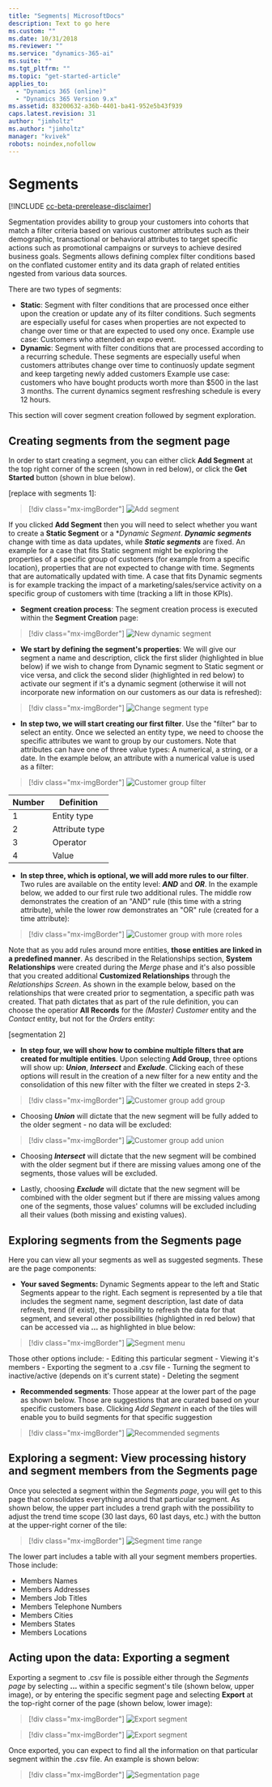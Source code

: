```yaml
---
title: "Segments| MicrosoftDocs"
description: Text to go here
ms.custom: ""
ms.date: 10/31/2018
ms.reviewer: ""
ms.service: "dynamics-365-ai"
ms.suite: ""
ms.tgt_pltfrm: ""
ms.topic: "get-started-article"
applies_to: 
  - "Dynamics 365 (online)"
  - "Dynamics 365 Version 9.x"
ms.assetid: 83200632-a36b-4401-ba41-952e5b43f939
caps.latest.revision: 31
author: "jimholtz"
ms.author: "jimholtz"
manager: "kvivek"
robots: noindex,nofollow
---
```

# Segments

[!INCLUDE [cc-beta-prerelease-disclaimer](../includes/cc-beta-prerelease-disclaimer.md)]

Segmentation provides ability to group your customers into cohorts that match a filter criteria based on various customer attributes such as their demographic, transactional or behavioral attributes to target specific actions such as promotional campaigns or surveys to achieve desired business goals. Segments allows defining complex filter conditions based on the conflated customer entity and its data graph of related entities ngested from various data sources. 

There are two types of segments:

- **Static**: Segment with filter conditions that are processed once either upon the creation or update any of its filter conditions. Such segments are especially useful for cases when properties are not expected to change over time or that are expected to used ony once. Example use case: Customers who attended an expo event. 
- **Dynamic**: Segment with filter conditions that are processed according to a recurring schedule. These segments are especially useful when customers attributes change over time to continuosly update segment and keep targeting newly added customers   Example use case: customers who have bought products worth more than $500 in the last 3 months. The current dynamics segment resfreshing schedule is every 12 hours.

This section will cover segment creation followed by segment exploration.

## Creating segments from the segment page
In order to start creating a segment, you can either click **Add Segment** at the top right corner of the screen (shown in red below), or click the **Get Started** button (shown in blue below).

[replace with segments 1]:
> [!div class="mx-imgBorder"] 
> ![](media/add-segment-full.png "Add segment")

If you clicked **Add Segment** then you will need to select whether you want to create a **Static Segment** or a **Dynamic Segment*. ***Dynamic segments*** change with time as data updates, while ***Static segments*** are fixed. An example for a case that fits Static segment might be exploring the properties of a specific group of customers (for example from a specific location), properties that are not expected to change with time. Segments that are automatically updated with time. A case that fits Dynamic segments is for example tracking the impact of a marketing/sales/service activity on a specific group of customers with time (tracking a lift in those KPIs).

- **Segment creation process**:
The segment creation process is executed within the **Segment Creation** page:

> [!div class="mx-imgBorder"] 
> ![](media/new-dynamic-segment.png "New dynamic segment")

- **We start by defining the segment's properties**: We will give our segment a name and description, click the first slider (highlighted in blue below) if we wish to change from Dynamic segment to Static segment or vice versa, and click the second slider (highlighted in red below) to activate our segment if it's a dynamic segment (otherwise it will not incorporate new information on our customers as our data is refreshed):
     
> [!div class="mx-imgBorder"] 
> ![](media/new-dynamic-segment-hilites.png "Change segment type")
     
- **In step two, we will start creating our first filter**. Use the "filter" bar to select an entity. Once we selected an entity type, we need to choose the specific attributes we want to group by our customers. Note that attributes can have one of three value types: A numerical, a string, or a date. In the example below, an attribute with a numerical value is used as a filter:
     
> [!div class="mx-imgBorder"] 
> ![](media/customer-group-numbers.png "Customer group filter")

|Number |Definition  |
|---------|---------|
|1     |Entity type         |
|2     |Attribute type         |
|3    |Operator         |
|4    |Value         |

     
- **In step three, which is optional, we will add more rules to our filter**. Two rules are available on the entity level: 
     ***AND*** and ***OR***. In the example below, we added to our first rule two additional rules. The middle row demonstrates the 
     creation of an "AND" rule (this time with a string attribute), while the lower row demonstrates an "OR" rule (created for a time 
     attribute):
     
> [!div class="mx-imgBorder"] 
> ![](media/customer-group-more-roles.png "Customer group with more roles")

Note that as you add rules around more entities, **those entities are linked in a predefined manner**. As described in the Relationships section, **System Relationships** were created during the *Merge* phase and it's also possible that you created additional **Customized Relationships** through the *Relationships Screen*. As shown in the example below, based on the relationships that were created prior to segmentation, a specific path was created. That path dictates that as part of the rule definition, you can choose the operatior **All Records** for the *(Master) Customer* entity and the *Contact* entity, but not for the *Orders* entity:

[segmentation 2]

- **In step four, we will show how to combine multiple filters that are created for multiple entities**. Upon selecting **Add Group**, three options will show up: ***Union***, ***Intersect*** and ***Exclude***. Clicking each of these options will result in the creation of a new filter for a new entity and the consolidation of this new filter with the filter we created in steps 2-3. 
   
> [!div class="mx-imgBorder"] 
> ![](media/customer-group-add-group.png "Customer group add group")
   
  - Choosing ***Union*** will dictate that the new segment will be fully added to the older segment - no data will be excluded:
       
  > [!div class="mx-imgBorder"] 
  > ![](media/customer-group-union.png "Customer group add union")

  - Choosing ***Intersect*** will dictate that the new segment will be combined with the older segment but if there are missing values among one of the segments, those values will be excluded.

  - Lastly, choosing ***Exclude*** will dictate that the new segment will be combined with the older segment but if there are missing values among one of the segments, those values' columns will be excluded including all their values (both missing and existing values).

## Exploring segments from the Segments page
Here you can view all your segments as well as suggested segments. These are the page components:
- **Your saved Segments:** Dynamic Segments appear to the left and Static Segments appear to the right. Each segment is represented by a tile that includes the segment name, segment description, last date of data refresh, trend (if exist), the possibility to refresh the data for that segment, and several other possibilities (highlighted in red below) that can be accessed via  <b>...</b> as highlighted in blue below:

> [!div class="mx-imgBorder"] 
> ![](media/segment-menu-hilite.png "Segment menu")

Those other options include:
    - Editing this particular segment
    - Viewing it's members
    - Exporting the segment to a .csv file
    - Turning the segment to inactive/active (depends on it's current state)
    - Deleting the segment
    
- **Recommended segments**: Those appear at the lower part of the page as shown below. Those are suggestions that are curated based on your specific customers base. Clicking *Add Segment* in each of the tiles will enable you to build segments for that specific suggestion

> [!div class="mx-imgBorder"] 
> ![](media/recommended-segments.png "Recommended segments")

## Exploring a segment: View processing history and segment members from the Segments page
Once you selected a segment within the *Segments page*, you will get to this page that consolidates everything around that particular segment. As shown below, the upper part includes a trend graph with the possibility to adjust the trend time scope (30 last days, 60 last days, etc.) with the button at the upper-right corner of the tile:

> [!div class="mx-imgBorder"] 
> ![](media/segment-time-range.png "Segment time range")

The lower part includes a table with all your segment members properties. Those include: 
- Members Names
- Members Addresses
- Members Job Titles
- Members Telephone Numbers
- Members Cities
- Members States
- Members Locations

## Acting upon the data: Exporting a segment
Exporting a segment to .csv file is possible either through the *Segments page* by selecting <b>...</b> within a specific segment's tile (shown below, upper image), or by entering the specific segment page and selecting **Export** at the top-right corner of the page (shown below, lower image):

> [!div class="mx-imgBorder"] 
> ![](media/segment-menu-export.png "Export segment")

> [!div class="mx-imgBorder"] 
> ![](media/segment-menu-export-top.png "Export segment")

Once exported, you can expect to find all the information on that particular segment within the .csv file. An example is shown below:

> [!div class="mx-imgBorder"] 
> ![](media/segmentation-page.png "Segmentation page")
